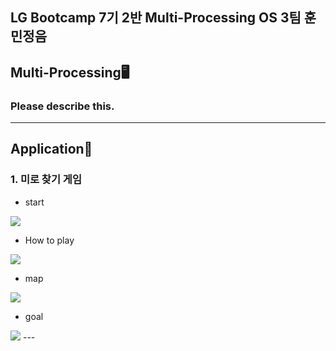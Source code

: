 LG Bootcamp 7기 2반 Multi-Processing OS 3팀 훈민정음
---
<h2>Multi-Processing🖥</h2>
<h3>Please describe this.</h3>

---
<h2>Application🎃</h2>
<h3>1. 미로 찾기 게임<br></h3>

- start
<img src="https://github.com/user-attachments/assets/9dfca0b7-7afc-4237-965d-fe824e5c8780">

- How to play
<img src="https://github.com/user-attachments/assets/90cfb7ba-42f8-4051-b843-9e1646217a2c">

- map
<img src="https://github.com/user-attachments/assets/448da0a5-b385-48c7-acd4-8773bf7a4620">

- goal
<img src="https://github.com/user-attachments/assets/c0111279-8ea2-4a64-8000-64b33b18583b">
---
